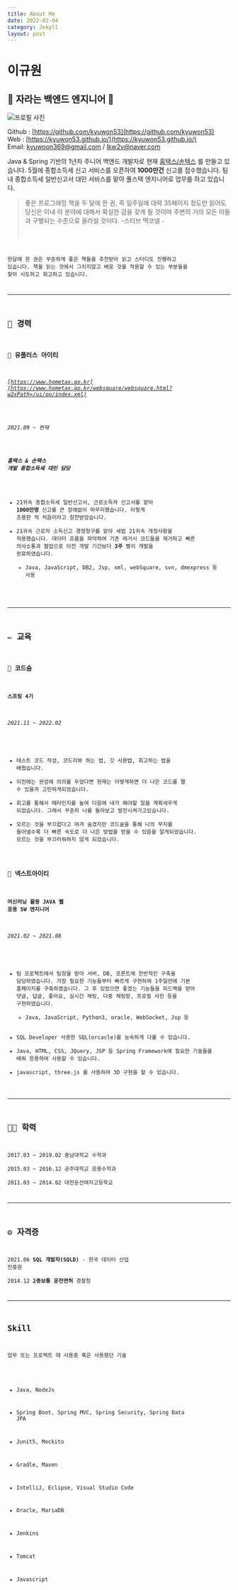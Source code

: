 ```yaml
---
title: About Me
date: 2022-02-04
category: Jekyll
layout: post
---
```


# 이규원
## 🌱 자라는 백엔드 엔지니어 👋

![프로필 사진](/assets/img/kyu.jpg)   

Github : [https://github.com/kyuwon53](https://github.com/kyuwon53)   
Web : [https://kyuwon53.github.io/](https://kyuwon53.github.io/)   
Email: kyuwoon369@gmail.com / lkw2v@naver.com   

Java & Spring 기반의 1년차 주니어 백엔드 개발자로 현재 [홈택스/손택스](https://www.hometax.go.kr/websquare/websquare.html?w2xPath=/ui/pp/index.xml) 를 만들고 있습니다. 5월에 종합소득세 신고 서비스를 오픈하여 **1000만건** 신고를 접수했습니다. 팀 내 종합소득세 일반신고서 대민 서비스를 맡아 풀스택 엔지니어로 업무를 하고 있습니다. 

> 좋은 프로그래밍 책을 두 달에 한 권, 즉 일주일에 대략 35페이지 정도만 읽어도 당신은 이내 이 분야에 대해서 확실한 감을 갖게 될 것이며 주변의 거의 모든 이들과 구별되는 수준으로 올라설 것이다. -스티브 멕코넬 <code complete>-   
    
한달에 한 권은 꾸준하게 좋은 책들을 추천받아 읽고 스터디도 진행하고 있습니다. 책을 읽는 것에서 그치지않고 배운 것을 적용할 수 있는 부분들을 찾아 시도하고 회고하고 있습니다.  

---

## 🏃 경력 
### 📎 유플러스 아이티 
###### [https://www.hometax.go.kr](https://www.hometax.go.kr/websquare/websquare.html?w2xPath=/ui/pp/index.xml)
###### 2021.09 ~ 현재
##### 홈택스 & 손택스 개발 종합소득세 대민 담당

* 21귀속 종합소득세 일반신고서, 근로소득자 신고서를 맡아 **1000만명** 신고를 큰 장애없이 마무리했습니다. 이렇게 조용한 적 처음이라고 칭찬받았습니다. 
* 21귀속 근로자 소득신고 경정청구를 맡아 세법 21귀속 개정사항을 적용했습니다. 데이터 흐름을 파악하여 기존 레거시 코드들을 제거하고 빠른 의사소통과 협업으로 이전 개발 기간보다 **3주** 빨리 개발을 완료하였습니다. 
    * Java, JavaScript, DB2, Jsp, xml, webSquare, svn, dmexpress 등 사용

---

## ✏️ 교육
### 📎 코드숨
#### 스프링 4기
###### 2021.11 ~ 2022.02

* 테스트 코드 작성, 코드리뷰 하는 법, 깃 사용법, 회고하는 법을 배웠습니다. 
* 이전에는 완성에 의의를 두었다면 현재는 어떻게하면 더 나은 코드를 짤 수 있을까 고민하게되었습니다. 
* 회고를 통해서 메타인지를 높여 다음에 내가 해야할 일을 계획세우게 되었습니다. 그래서 꾸준히 나를 돌아보고 발전시켜가고있습니다. 
* 모르는 것을 부끄럽다고 여겨 숨겼지만 코드숨을 통해 나의 무지를 들어낼수록 더 빠른 속도로 더 나은 방법을 얻을 수 있음을 알게되었습니다. 모르는 것을 부끄러워하지 않게 되었습니다.

### 📎 넥스트아이티
#### 머신러닝 활용 JAVA 웹 응용 SW 엔지니어
###### 2021.02 ~ 2021.08

* 팀 프로젝트에서 팀장을 맡아 서버, DB, 프론트에 전반적인 구축을 담당하였습니다. 가장 필요한 기능들부터 빠르게 구현하여 1주일만에 기본 홈페이지를 구축하였습니다. 그 후 있었으면 좋겠는 기능들을 피드백을 받아 댓글, 답글, 좋아요, 실시간 채팅, 다중 채팅방, 프로필 사진 등을 구현하였습니다. 
    * Java, JavaScript, Python3, oracle, WebSocket, Jsp 등 
* SQL Developer 사용한 SQL(orcacle)를 능숙하게 다룰 수 있습니다.
* Java, HTML, CSS, JQuery, JSP 등 Spring Framework에 필요한 기술들을 배워 응용하여 사용할 수 있습니다.
* javascript, three.js 를 사용하여 3D 구현을 할 수 있습니다. 

---
## 👩‍🎓 학력
2017.03 ~ 2019.02 충남대학교 수학과    
2015.03 ~ 2016.12 공주대학교 응용수학과   
2011.03 ~ 2014.02 대전둔산여자고등학교   

---

## ⚙️ 자격증
2021.06 **SQL 개발자(SQLD)** - 한국 데이터 산업 진흥원   
2014.12 **2종보통 운전면허** 경찰청   

---

## Skill 
업무 또는 프로젝트 때 사용중 혹은 사용했던 기술

* Java, NodeJs
* Spring Boot, Spring MVC, Spring Security, Spring Data JPA
* Junit5, Mockito
* Gradle, Maven
* IntelliJ, Eclipse, Visual Studio Code

* Oracle, MariaDB
* Jenkins
* Tomcat

* Javascript
